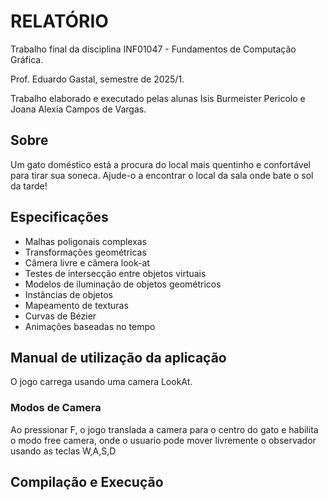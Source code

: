 # RELATÓRIO

Trabalho final da disciplina INF01047 - Fundamentos de Computação Gráfica.

Prof. Eduardo Gastal, semestre de 2025/1.

Trabalho elaborado e executado pelas alunas Isis Burmeister Pericolo e Joana Alexia Campos de Vargas.

## Sobre
Um gato doméstico está a procura do local mais quentinho e confortável para tirar sua soneca. Ajude-o a encontrar o local da sala onde bate o sol da tarde!

## Especificações
  - Malhas poligonais complexas
  - Transformações geométricas
  - Câmera livre e câmera look-at
  - Testes de intersecção entre objetos virtuais
  - Modelos de iluminação de objetos geométricos
  - Instâncias de objetos
  - Mapeamento de texturas
  - Curvas de Bézier
  - Animações baseadas no tempo

## Manual de utilização da aplicação

O jogo carrega usando uma camera LookAt.

### Modos de Camera
Ao pressionar F, o jogo translada a camera para o centro do gato e habilita o modo free camera, onde o usuario pode
mover livremente o observador usando as teclas W,A,S,D

## Compilação e Execução
